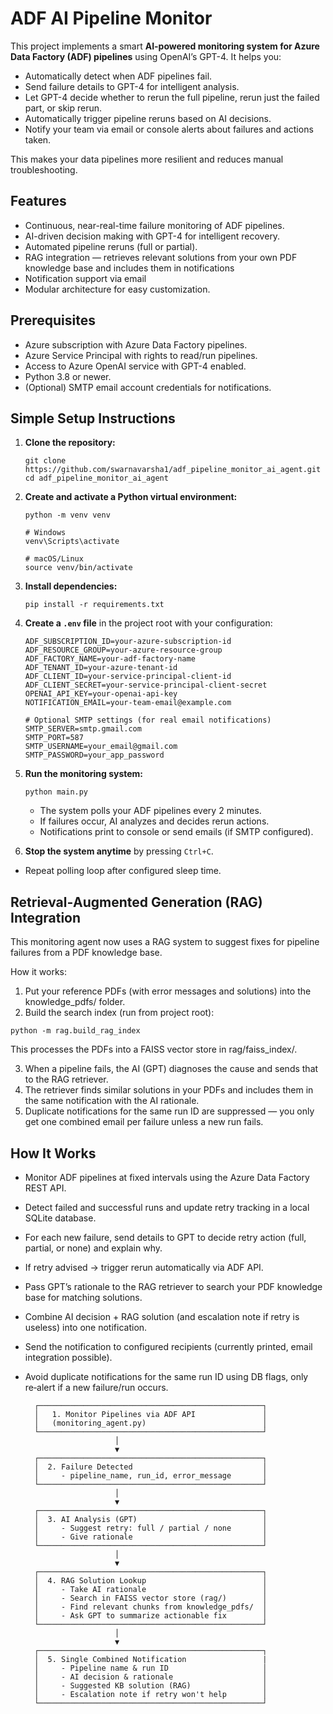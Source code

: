 # ADF AI Pipeline Monitor

This project implements a smart **AI-powered monitoring system for Azure Data Factory (ADF) pipelines** using OpenAI’s GPT-4. It helps you:

- Automatically detect when ADF pipelines fail.
- Send failure details to GPT-4 for intelligent analysis.
- Let GPT-4 decide whether to rerun the full pipeline, rerun just the failed part, or skip rerun.
- Automatically trigger pipeline reruns based on AI decisions.
- Notify your team via email or console alerts about failures and actions taken.

This makes your data pipelines more resilient and reduces manual troubleshooting.


## Features

- Continuous, near-real-time failure monitoring of ADF pipelines.
- AI-driven decision making with GPT-4 for intelligent recovery.
- Automated pipeline reruns (full or partial).
- RAG integration — retrieves relevant solutions from your own PDF knowledge base and includes them in notifications
- Notification support via email
- Modular architecture for easy customization.


## Prerequisites

- Azure subscription with Azure Data Factory pipelines.
- Azure Service Principal with rights to read/run pipelines.
- Access to Azure OpenAI service with GPT-4 enabled.
- Python 3.8 or newer.
- (Optional) SMTP email account credentials for notifications.


## Simple Setup Instructions

1. **Clone the repository:**

    ```
    git clone https://github.com/swarnavarsha1/adf_pipeline_monitor_ai_agent.git
    cd adf_pipeline_monitor_ai_agent
    ```

2. **Create and activate a Python virtual environment:**

    ```
    python -m venv venv

    # Windows
    venv\Scripts\activate

    # macOS/Linux
    source venv/bin/activate
    ```

3. **Install dependencies:**

    ```
    pip install -r requirements.txt
    ```

4. **Create a `.env` file** in the project root with your configuration:

    ```
    ADF_SUBSCRIPTION_ID=your-azure-subscription-id
    ADF_RESOURCE_GROUP=your-azure-resource-group
    ADF_FACTORY_NAME=your-adf-factory-name
    ADF_TENANT_ID=your-azure-tenant-id
    ADF_CLIENT_ID=your-service-principal-client-id
    ADF_CLIENT_SECRET=your-service-principal-client-secret
    OPENAI_API_KEY=your-openai-api-key
    NOTIFICATION_EMAIL=your-team-email@example.com

    # Optional SMTP settings (for real email notifications)
    SMTP_SERVER=smtp.gmail.com
    SMTP_PORT=587
    SMTP_USERNAME=your_email@gmail.com
    SMTP_PASSWORD=your_app_password
    ```

5. **Run the monitoring system:**

    ```
    python main.py
    ```

    - The system polls your ADF pipelines every 2 minutes.
    - If failures occur, AI analyzes and decides rerun actions.
    - Notifications print to console or send emails (if SMTP configured).

6. **Stop the system anytime** by pressing `Ctrl+C`.

- Repeat polling loop after configured sleep time.

## Retrieval‑Augmented Generation (RAG) Integration

This monitoring agent now uses a RAG system to suggest fixes for pipeline failures from a PDF knowledge base.

How it works:

1. Put your reference PDFs (with error messages and solutions) into the knowledge_pdfs/ folder.
2. Build the search index (run from project root):

```
python -m rag.build_rag_index
```

This processes the PDFs into a FAISS vector store in rag/faiss_index/.

3. When a pipeline fails, the AI (GPT) diagnoses the cause and sends that to the RAG retriever.
4. The retriever finds similar solutions in your PDFs and includes them in the same notification with the AI rationale.
5. Duplicate notifications for the same run ID are suppressed — you only get one combined email per failure unless a new run fails.

## How It Works

- Monitor ADF pipelines at fixed intervals using the Azure Data Factory REST API.
- Detect failed and successful runs and update retry tracking in a local SQLite database.
- For each new failure, send details to GPT to decide retry action (full, partial, or none) and explain why.
- If retry advised → trigger rerun automatically via ADF API.
- Pass GPT’s rationale to the RAG retriever to search your PDF knowledge base for matching solutions.
- Combine AI decision + RAG solution (and escalation note if retry is useless) into one notification.
- Send the notification to configured recipients (currently printed, email integration possible).
- Avoid duplicate notifications for the same run ID using DB flags, only re‑alert if a new failure/run occurs.


        ┌──────────────────────────────────────────────────┐
        │   1. Monitor Pipelines via ADF API               │
        │   (monitoring_agent.py)                          │
        └──────────────────────────────────────────────────┘
                          │
                          ▼
        ┌──────────────────────────────────────────────────┐
        │  2. Failure Detected                             │
        │     - pipeline_name, run_id, error_message       │
        └──────────────────────────────────────────────────┘
                          │
                          ▼
        ┌──────────────────────────────────────────────────┐
        │  3. AI Analysis (GPT)                            │
        │     - Suggest retry: full / partial / none       │
        │     - Give rationale                             │
        └──────────────────────────────────────────────────┘
                          │
                          ▼
        ┌──────────────────────────────────────────────────┐
        │  4. RAG Solution Lookup                          │
        │     - Take AI rationale                          │
        │     - Search in FAISS vector store (rag/)        │
        │     - Find relevant chunks from knowledge_pdfs/  │
        │     - Ask GPT to summarize actionable fix        │
        └──────────────────────────────────────────────────┘
                          │
                          ▼
        ┌──────────────────────────────────────────────────┐
        │  5. Single Combined Notification                 |
        │     - Pipeline name & run ID                     │
        │     - AI decision & rationale                    │
        │     - Suggested KB solution (RAG)                │
        │     - Escalation note if retry won't help        │
        └──────────────────────────────────────────────────┘
